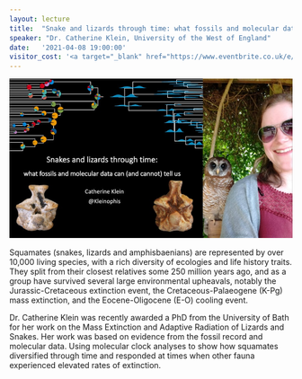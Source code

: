 ```yaml
---
layout: lecture
title:  "Snake and lizards through time: what fossils and molecular data can (and cannot) tell us"
speaker: "Dr. Catherine Klein, University of the West of England"
date:   '2021-04-08 19:00:00'
visitor_cost: '<a target="_blank" href="https://www.eventbrite.co.uk/e/snakes-and-lizards-through-time-tickets-144666510427">Book via Eventbrite</a>'
---
```

<img src="/assets/April 2021 Catherine Klein Image BathGeolTalk_2021.jpg">

Squamates (snakes, lizards and amphisbaenians) are represented by over 10,000 living species, with a rich diversity of ecologies and life history traits. They split from their closest relatives some 250 million years ago, and as a group have survived several large environmental upheavals, notably the Jurassic-Cretaceous extinction event, the Cretaceous-Palaeogene (K-Pg) mass extinction, and the Eocene-Oligocene (E-O) cooling event.

Dr. Catherine Klein was recently awarded a PhD from the University of Bath for her work on the Mass Extinction and Adaptive Radiation of Lizards and Snakes. Her work was based on evidence from the fossil record and molecular data. Using molecular clock analyses to show how squamates diversified through time and responded at times when other fauna experienced elevated rates of extinction.